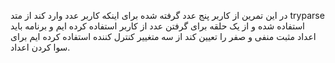 در این تمرین از کاربر پنج عدد گرفته شده برای اینکه کاربر عدد وارد کند از متد tryparse استفاده شده
و از یک حلقه برای گرفتن عدد از کاربر استفاده کرده ایم و برنامه باید اعداد مثبت منفی و صفر را تعیین کند
از سه متغییر کنترل کننده استفاده کرده ایم برای سوا کردن اعداد.